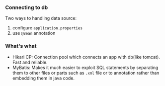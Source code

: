 ### Connecting to db
Two ways to handling data source:
1) configure `application.properties`
2) use `@Bean` annotation

### What's what
* Hikari CP: Connection pool which connects an app with db(like tomcat). Fast and reliable.
* MyBatis: Makes it much easier to exploit SQL statements by separating them to other files or parts such as `.xml` file
or to annotation rather than embedding them in java code.